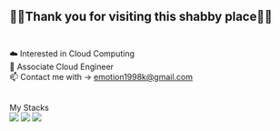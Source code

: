 ## 🙇‍♂️Thank you for visiting this shabby place🙇‍♂️<br/><br/>

☁️ Interested in Cloud Computing<br/>
🌱 Associate Cloud Engineer<br/>
📫 Contact me with → emotion1998k@gmail.com<br/><br/>

My Stacks<br/>
<img src="https://img.shields.io/badge/AWS-232F3E?style=for-the-badge&logo=Amazon&logoColor=white"/>
<img src="https://img.shields.io/badge/terraform-%235835CC.svg?style=for-the-badge&logo=terraform&logoColor=white" />
<img src="https://img.shields.io/badge/Linux-EBED00?style=for-the-badge&logo=linux&logoColor=black"/>
